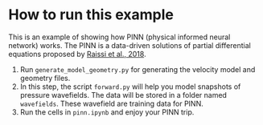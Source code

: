 # How to run this example

This is an example of showing how PINN (physical informed neural network) works. The PINN is a data-driven solutions of partial differential equations proposed by [Raissi et al., 2018](https://doi.org/10.1016/j.jcp.2018.10.045).

1. Run `generate_model_geometry.py` for generating the velocity model and geometry files.
2. In this step, the script `forward.py` will help you model snapshots of pressure wavefields. The data will be stored in a folder named `wavefields`. These wavefield are training data for PINN.
3. Run the cells in `pinn.ipynb` and enjoy your PINN trip.